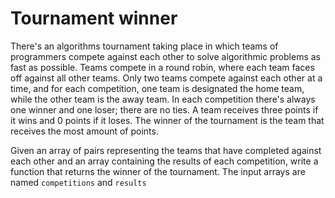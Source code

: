 # Tournament winner

There's an algorithms tournament taking place in which teams of programmers compete against each other to solve algorithmic problems as fast as possible.
Teams compete in a round robin, where each team faces off against all other teams. Only two teams compete against each other at a
time, and for each competition, one team is designated the home team, while the other team is the away team. In each competition there's always one winner and one loser;
there are no ties. A team receives three points if it wins and 0 points if it loses. The winner of the tournament is the team that receives the most amount of points.

Given an array of pairs representing the teams that have completed against each other and an array containing the results of each competition, write a function that returns
the winner of the tournament. The input arrays are named `competitions` and `results`
